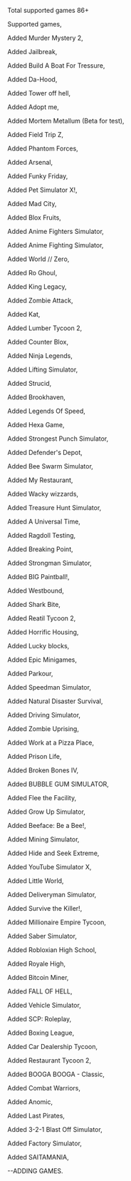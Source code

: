 Total supported games 86+

Supported games,

Added Murder Mystery 2,

Added Jailbreak,

Added Build A Boat For Tressure,

Added Da-Hood,

Added Tower off hell,

Added Adopt me,

Added Mortem Metallum (Beta for test),

Added Field Trip Z,

Added Phantom Forces,

Added Arsenal,

Added Funky Friday,

Added Pet Simulator X!,

Added Mad City,

Added Blox Fruits,

Added Anime Fighters Simulator,

Added Anime Fighting Simulator,

Added World // Zero,

Added Ro Ghoul,

Added King Legacy,

Added Zombie Attack,

Added Kat,

Added Lumber Tycoon 2,

Added Counter Blox,

Added Ninja Legends,

Added Lifting Simulator,

Added Strucid,

Added Brookhaven,

Added Legends Of Speed,

Added Hexa Game,

Added Strongest Punch Simulator,

Added Defender's Depot,

Added Bee Swarm Simulator,

Added My Restaurant,

Added Wacky wizzards,

Added Treasure Hunt Simulator,

Added A Universal Time,

Added Ragdoll Testing,

Added Breaking Point,

Added Strongman Simulator,

Added BIG Paintball!,

Added Westbound,

Added Shark Bite,

Added Reatil Tycoon 2,

Added Horrific Housing,

Added Lucky blocks,

Added Epic Minigames,

Added Parkour,

Added Speedman Simulator,

Added Natural Disaster Survival,

Added Driving Simulator,

Added Zombie Uprising,

Added Work at a Pizza Place,

Added Prison Life,

Added Broken Bones IV,

Added BUBBLE GUM SIMULATOR,

Added Flee the Facility,

Added Grow Up Simulator,

Added Beeface: Be a Bee!,

Added Mining Simulator,

Added Hide and Seek Extreme,

Added YouTube Simulator X,

Added Little World,

Added Deliveryman Simulator,

Added Survive the Killer!,

Added Millionaire Empire Tycoon,

Added Saber Simulator,

Added Robloxian High School,

Added Royale High,

Added Bitcoin Miner,

Added FALL OF HELL,

Added Vehicle Simulator,

Added SCP: Roleplay,

Added Boxing League,

Added Car Dealership Tycoon,

Added Restaurant Tycoon 2,

Added BOOGA BOOGA - Classic,

Added Combat Warriors,

Added Anomic,

Added Last Pirates,

Added 3-2-1 Blast Off Simulator,

Added Factory Simulator,

Added SAITAMANIA,

--ADDING GAMES.

